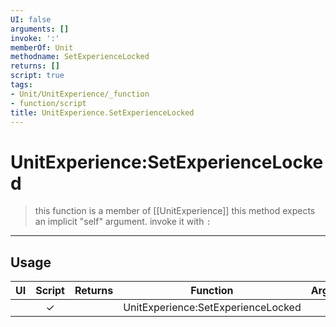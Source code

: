 ```yaml
---
UI: false
arguments: []
invoke: ':'
memberOf: Unit
methodname: SetExperienceLocked
returns: []
script: true
tags:
- Unit/UnitExperience/_function
- function/script
title: UnitExperience.SetExperienceLocked
---
```

# UnitExperience:SetExperienceLocked
> this function is a member of [[UnitExperience]]
> this method expects an implicit "self" argument. invoke it with `:`
-----
## Usage
|  UI | Script | Returns | Function | Arguments |
|:---:|:------:|-------:|:--------:|:---------|
| |✓||UnitExperience:SetExperienceLocked||
